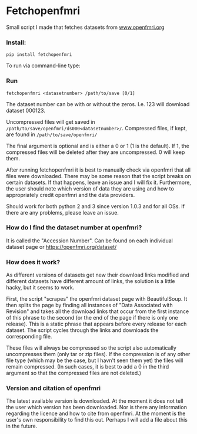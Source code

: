 
# Fetchopenfmri

Small script I made that fetches datasets from www.openfmri.org

### Install:  

```
pip install fetchopenfmri
```

To run via command-line type:


### Run

```
fetchopenfmri <datasetnumber> /path/to/save [0/1]
```

The dataset number can be with or without the zeros. I.e. 123 will download dataset 000123.

Uncompressed files will get saved in `/path/to/save/openfmri/ds000<datasetnumber>/`. Compressed files, if kept, are found in `/path/to/save/openfmri/`

The final argument is optional and is either a 0 or 1 (1 is the default). If 1, the compressed files will be deleted after they are uncompressed. 0 will keep them.

After running fetchopenfmri it is best to manually check via openfmri that all files were downloaded. There may be some reason that the script breaks on certain datasets. If that happens, leave an issue and I will fix it. Furthermore, the user should note which version of data they are using and how to appropriately credit openfmri and the data providers.

Should work for both python 2 and 3 since version 1.0.3 and for all OSs. If there are any problems, please leave an issue.  


### How do I find the dataset number at openfmri?

It is called the "Accession Number".  Can be found on each individual dataset page or https://openfmri.org/dataset/

### How does it work?

As different versions of datasets get new their download links modified and different datasets have different amount of links,  the solution is a little hacky, but it seems to work.

First, the script "scrapes" the openfmri dataset page with BeautifulSoup. It then splits the page by finding all instances of "Data Associated with Revision" and takes all the download links that occur from the first instance of this phrase to the second (or the end of the page if there is only one release). This is a static phrase that appears before every release for each dataset. The script cycles through the links and downloads the corresponding file.

These files will always be compressed so the script also automatically uncompresses them (only tar or zip files). If the compression is of any other file type (which may be the case, but I havn't seen them yet) the files will remain compressed. (In such cases, it is best to add a 0 in the third argument so that the compressed files are not deleted.)

### Version and citation of openfmri

The latest available version is downloaded. At the moment it does not tell the user which version has been downloaded. Nor is there any information regarding the licence and how to cite from openfmri. At the moment is the user's own responsibility to find this out. Perhaps I will add a file about this in the future.
